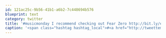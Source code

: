 ```yaml
---
id: 121ac25c-9b56-41b1-a6b2-7c448694b576
blueprint: text
category: twitter
title: '#musicmonday I recommend checking out Fear Zero http://bit.ly/eHWlt'
caption: '<span class="hashtag hashtag_local">#<a href="http://tweettemp.darylchymko.ca/?tag=musicmonday">musicmonday</a> I recommend checking out Fear Zero http://bit.ly/eHWlt'
---
```

